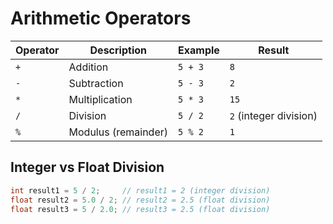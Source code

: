 # Arithmetic Operators

| Operator | Description | Example | Result |
|----------|-------------|---------|--------|
| `+` | Addition | `5 + 3` | `8` |
| `-` | Subtraction | `5 - 3` | `2` |
| `*` | Multiplication | `5 * 3` | `15` |
| `/` | Division | `5 / 2` | `2` (integer division) |
| `%` | Modulus (remainder) | `5 % 2` | `1` |

## Integer vs Float Division
```c
int result1 = 5 / 2;     // result1 = 2 (integer division)
float result2 = 5.0 / 2; // result2 = 2.5 (float division)
float result3 = 5 / 2.0; // result3 = 2.5 (float division)